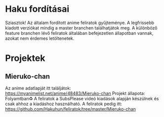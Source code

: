 
# Haku fordításai

Sziasztok! Az általam fordított anime feliratok gyűjteménye. A legfrissebb kiadott verziókat mindig a master branchen találhatjátok meg. A különböző feature branchen lévő feliratok általában befejezetlen állapotban vannak, azokat nem érdemes letöltenetek. 

# Projektek

## Mieruko-chan
Az anime adatlapját itt találjátok: https://myanimelist.net/anime/48483/Mieruko-chan
Projekt állapota: Folyamtban♻️
A feliratok a SubsPlease videó kiadások alapján készülnek és csak ahhoz a kiadáshoz használható. 
A feliratok pedig itt: https://github.com/Hakuhun/feliratok/tree/master/Mieruko-chan
